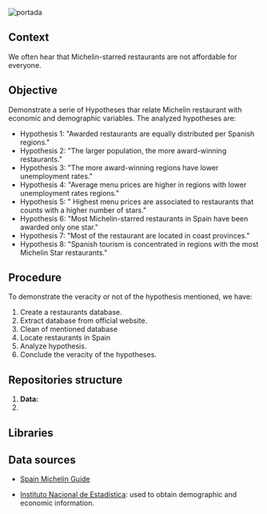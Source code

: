 ![portada](https://github.com/angelanavarrog/Restaurantes-con-Estrella/blob/master/images/image1.jpg)

## Context

We often hear that Michelin-starred restaurants are not affordable for everyone.


## Objective

Demonstrate a serie of Hypotheses thar relate Michelin restaurant with economic and demographic variables. The analyzed hypotheses are:

- Hypothesis 1: "Awarded restaurants are equally distributed per Spanish regions."
- Hypothesis 2: "The larger population, the more award-winning restaurants."
- Hypothesis 3: "The more award-winning regions have lower unemployment rates."
- Hypothesis 4: "Average menu prices are higher in regions with lower unemployment rates regions."
- Hypothesis 5: " Highest menu prices are associated to restaurants that counts with a higher number of stars."
- Hypothesis 6: "Most Michelin-starred restaurants in Spain have been awarded only one star."
- Hypothesis 7: "Most of the restaurant are located in coast provinces." 
- Hypothesis 8: "Spanish tourism is concentrated in regions with the most Michelin Star restaurants."


## Procedure

To demonstrate the veracity or not of the hypothesis mentioned, we have:

1. Create a restaurants database.
2. Extract database from official website.
3. Clean of mentioned database
4. Locate restaurants in Spain
5. Analyze hypothesis.
6. Conclude the veracity of the hypotheses.

## Repositories structure

1. **Data:**
2. 

## Libraries

## Data sources

- [Spain Michelin Guide](https://guide.michelin.com/es/es/restaurantes/1-estrella-michelin/2-estrellas-michelin/3-estrellas-michelin)

- [Instituto Nacional de Estadística](https://www.ine.es/): used to obtain demographic and economic information.